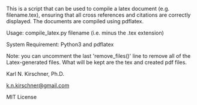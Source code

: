 This is a script that can be used to compile a latex document (e.g. filename.tex), ensuring that all cross references and citations are correctly displayed. The documents are compiled using pdflatex.

Usage: compile_latex.py filename (i.e. minus the .tex extension)

System Requirement: Python3 and pdflatex

Note: you can uncomment the last 'remove_files()' line to remove all of the Latex-generated files. What will be kept are
    the tex and created pdf files.

Karl N. Kirschner, Ph.D.

k.n.kirschner@gmail.com

MIT License
